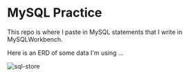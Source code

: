 # MySQL Practice

This repo is where I paste in MySQL statements that I write in MySQLWorkbench.

Here is an ERD of some data I'm using ...

![sql-store](https://user-images.githubusercontent.com/81569328/206787178-b2589260-099e-4df3-a5b0-b0c38c9016d6.png)
